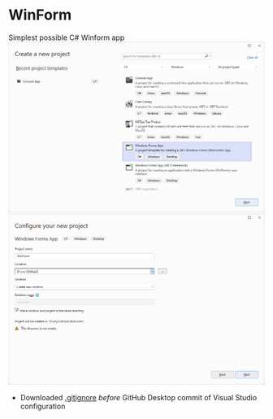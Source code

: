 # WinForm
 Simplest possible C# Winform app  
![](WinForm.png)  
![](Configure.png)  
- Downloaded [.gitignore](https://github.com/github/gitignore/blob/main/VisualStudio.gitignore) *before* GitHub Desktop commit of Visual Studio configuration
